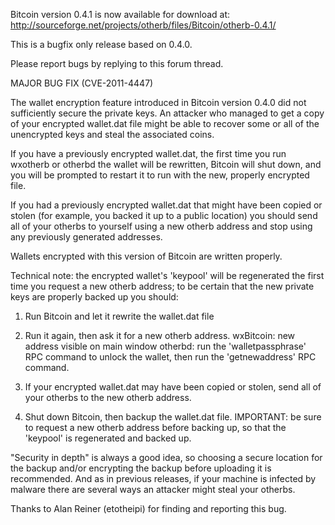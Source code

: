 Bitcoin version 0.4.1 is now available for download at:
http://sourceforge.net/projects/otherb/files/Bitcoin/otherb-0.4.1/

This is a bugfix only release based on 0.4.0.

Please report bugs by replying to this forum thread.

MAJOR BUG FIX  (CVE-2011-4447)

The wallet encryption feature introduced in Bitcoin version 0.4.0 did not sufficiently secure the private keys. An attacker who
managed to get a copy of your encrypted wallet.dat file might be able to recover some or all of the unencrypted keys and steal the
associated coins.

If you have a previously encrypted wallet.dat, the first time you run wxotherb or otherbd the wallet will be rewritten, Bitcoin will
shut down, and you will be prompted to restart it to run with the new, properly encrypted file.

If you had a previously encrypted wallet.dat that might have been copied or stolen (for example, you backed it up to a public
location) you should send all of your otherbs to yourself using a new otherb address and stop using any previously generated addresses.

Wallets encrypted with this version of Bitcoin are written properly.

Technical note: the encrypted wallet's 'keypool' will be regenerated the first time you request a new otherb address; to be certain that the
new private keys are properly backed up you should:

1. Run Bitcoin and let it rewrite the wallet.dat file

2. Run it again, then ask it for a new otherb address.
wxBitcoin: new address visible on main window
otherbd: run the 'walletpassphrase' RPC command to unlock the wallet,  then run the 'getnewaddress' RPC command.

3. If your encrypted wallet.dat may have been copied or stolen, send all of your otherbs to the new otherb address.

4. Shut down Bitcoin, then backup the wallet.dat file.
IMPORTANT: be sure to request a new otherb address before backing up, so that the 'keypool' is regenerated and backed up.

"Security in depth" is always a good idea, so choosing a secure location for the backup and/or encrypting the backup before uploading it is recommended. And as in previous releases, if your machine is infected by malware there are several ways an attacker might steal your otherbs.

Thanks to Alan Reiner (etotheipi) for finding and reporting this bug.
